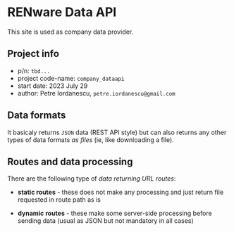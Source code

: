 # RENware Data API

This site is used as company data provider.




## Project info

* p/n: `tbd...`
* project code-name: `company_dataapi`
* start date: 2023 July 29
* author: Petre Iordanescu, `petre.iordanescu@gmail.com`




## Data formats

It basicaly returns `JSON` data (REST API style) but can also returns any other types of data formats *as files* (ie, like downloading a file).




## Routes and data processing

There are the following type of *data returning URL routes*:

* **static routes** - these does not make any processing and just return file requested in route path as is

* **dynamic routes** - these make some server-side processing before sending data (usual as JSON but not mandatory in all cases)



